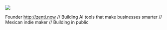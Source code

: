 <img src="https://pbs.twimg.com/profile_banners/14987953/1737005466/1500x500">

Founder http://zenti.now // Building AI tools that make businesses smarter // Mexican indie maker // Building in public